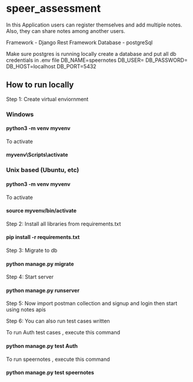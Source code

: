 # speer_assessment

In this Application users can register themselves and add multiple notes.
Also, they can share notes among another users.

Framework - Django Rest Framework
Database - postgreSql

Make sure postgres is running locally 
create a database and put all db credentials in .env file
DB_NAME=speernotes
DB_USER=
DB_PASSWORD=
DB_HOST=localhost
DB_PORT=5432

## How to run locally

Step 1: Create virtual enviornment 
### Windows 

#### python3 -m venv myvenv

To activate

#### myvenv\Scripts\activate

### Unix based (Ubuntu, etc)

#### python3 -m venv myvenv

To activate
#### source myvenv/bin/activate


Step 2: Install all libraries from requirements.txt

#### pip install -r requirements.txt


Step 3: Migrate to db

####  python manage.py migrate

Step 4: Start server

#### python manage.py runserver


Step 5: Now import postman collection and signup and login then start using notes apis

Step 6: You can also run test cases written

To run Auth test cases , execute this command
#### python manage.py test Auth

To run speernotes , execute this command
#### python manage.py test speernotes
